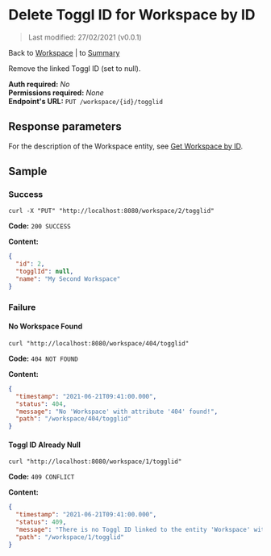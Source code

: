 # Delete Toggl ID for Workspace by ID

> Last modified: 27/02/2021 (v0.0.1)

Back to [Workspace](../Workspace.md) | to [Summary](../../README.md)

Remove the linked Toggl ID (set to null).

**Auth required:** _No_  
**Permissions required:** _None_  
**Endpoint's URL:** `PUT /workspace/{id}/togglid`

## Response parameters

For the description of the Workspace entity, see [Get Workspace by ID](Get-Workspace-by-ID.md).

## Sample

### Success

```shell
curl -X "PUT" "http://localhost:8080/workspace/2/togglid"
```

**Code:** `200 SUCCESS`

**Content:**

```json
{
  "id": 2,
  "togglId": null,
  "name": "My Second Workspace"
}
```

### Failure

#### No Workspace Found

```shell
curl "http://localhost:8080/workspace/404/togglid"
```

**Code:** `404 NOT FOUND`

**Content:**

```json
{
  "timestamp": "2021-06-21T09:41:00.000",
  "status": 404,
  "message": "No 'Workspace' with attribute '404' found!",
  "path": "/workspace/404/togglid"
}
```

#### Toggl ID Already Null

```shell
curl "http://localhost:8080/workspace/1/togglid"
```

**Code:** `409 CONFLICT`

**Content:**

```json
{
  "timestamp": "2021-06-21T09:41:00.000",
  "status": 409,
  "message": "There is no Toggl ID linked to the entity 'Workspace' with id '1'!",
  "path": "/workspace/1/togglid"
}
```
